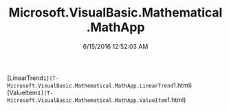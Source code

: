 ﻿---
title: Microsoft.VisualBasic.Mathematical.MathApp
date: 6/15/2016 12:52:03 AM
---

[LinearTrend`1](T-Microsoft.VisualBasic.Mathematical.MathApp.LinearTrend`1.html)
[ValueItem`1](T-Microsoft.VisualBasic.Mathematical.MathApp.ValueItem`1.html)
